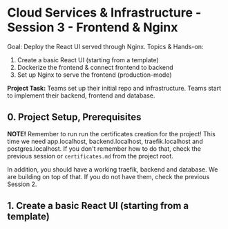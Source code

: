 # Cloud Services & Infrastructure - Session 3 - Frontend & Nginx

Goal: Deploy the React UI served through Nginx.
Topics & Hands-on:

1. Create a basic React UI (starting from a template)
2. Dockerize the frontend & connect frontend to backend
3. Set up Nginx to serve the frontend (production-mode)

**Project Task:** Teams set up their initial repo and infrastructure. Teams start to implement their backend, frontend and database.

## 0. Project Setup, Prerequisites

**NOTE!** Remember to run run the certificates creation for the project! This time we need app.localhost, backend.localhost, traefik.localhost and postgres.localhost. If you don't remember how to do that, check the previous session or `certificates.md` from the project root.

In addition, you should have a working traefik, backend and database. We are building on top of that. If you do not have them, check the previous Session 2.

## 1. Create a basic React UI (starting from a template)
